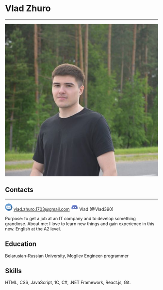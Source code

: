 # Vlad Zhuro
___

![avatar](/img/IMG_20210616_201524_075_2.jpg)

## Contacts
***

![email](/img/email%20.png) vlad.zhuro.1703@gmail.com
![discord](/img/discord%20.png) Vlad (@Vlad390)

Purpose: to get a job at an IT company and to develop something grandiose. 
About me: I love to learn new things and gain experience in this new.
English at the A2 level.

## Education
Belarusian-Russian University, Mogilev
Engineer-programmer

## Skills
HTML, CSS, JavaScript, 1С, C#, .NET Framework, React.js, Git.